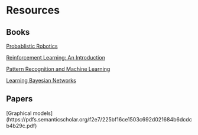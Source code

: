 <h1>Resources</h1>

<h2>Books</h2>

[Probablistic Robotics](http://www.probabilistic-robotics.org/)

[Reinforcement Learning: An Introduction](http://incompleteideas.net/book/the-book-2nd.html)

[Pattern Recognition and Machine Learning](http://users.isr.ist.utl.pt/~wurmd/Livros/school/Bishop%20-%20Pattern%20Recognition%20And%20Machine%20Learning%20-%20Springer%20%202006.pdf)

[Learning Bayesian Networks](http://www.cs.technion.ac.il/~dang/books/Learning%20Bayesian%20Networks(Neapolitan,%20Richard).pdf)

<h2>Papers</h2>
[Graphical models](https://pdfs.semanticscholar.org/f2e7/225bf16ce1503c692d021684b6dcdcb4b29c.pdf)
